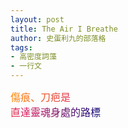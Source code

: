 ```yaml
---
layout: post
title: The Air I Breathe
author: 史蛋利九的部落格
tags:
- 高密度詞藻
- 一行文
---
```


<span style="font-size: medium;
background: -webkit-linear-gradient(0deg, #ff8a00, #da1b60, #090979);
-webkit-background-clip: text;
-webkit-text-fill-color: transparent;">
傷痕、刀疤是  
直達靈魂身處的路標
</span>
